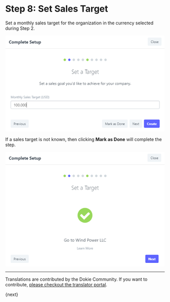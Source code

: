 <!-- add-breadcrumbs -->
# Step 8: Set Sales Target

Set a monthly sales target for the organization in the currency selected during Step 2.

<img alt="Language" class="screenshot" src="../assets/setup-wizard/step-8.png">

If a sales target is not known, then clicking **Mark as Done** will complete the step.

<img alt="Language" class="screenshot" src="../assets/setup-wizard/step-8a.png">

---

Translations are contributed by the Dokie Community. If you want to contribute, [please checkout the translator portal](https://translate.dokie.com).

{next}
